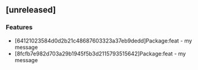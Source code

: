 ## [unreleased]

### Features

- [64121023584d0d2b21c48687603323a37eb9dedd]Package:feat - my message
- [8fcfb7e982d703a29b1945f5b3d2115793515642]Package:feat - my message
